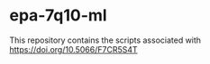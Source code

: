 # epa-7q10-ml
This repository contains the scripts associated with https://doi.org/10.5066/F7CR5S4T
